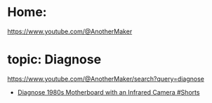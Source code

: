 # Home:
https://www.youtube.com/@AnotherMaker

# topic: Diagnose
https://www.youtube.com/@AnotherMaker/search?query=diagnose
- [Diagnose 1980s Motherboard with an Infrared Camera #Shorts](https://youtu.be/xfZAGNCkMo4)
